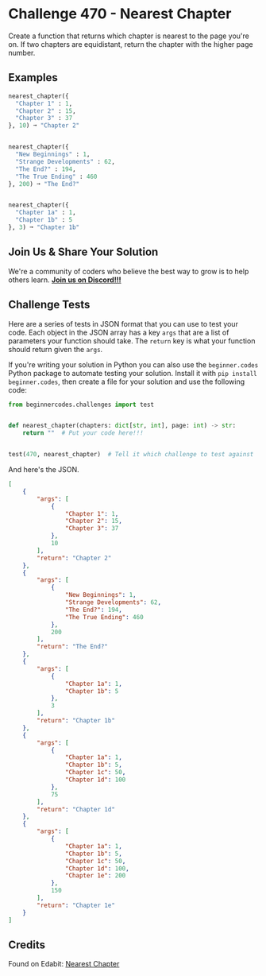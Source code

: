 # Challenge 470 - Nearest Chapter

Create a function that returns which chapter is nearest to the page you're on. If two chapters are equidistant, return the chapter with the higher page number.

## Examples
```python
nearest_chapter({
  "Chapter 1" : 1,
  "Chapter 2" : 15,
  "Chapter 3" : 37
}, 10) ➞ "Chapter 2"


nearest_chapter({
  "New Beginnings" : 1,
  "Strange Developments" : 62,
  "The End?" : 194,
  "The True Ending" : 460
}, 200) ➞ "The End?"


nearest_chapter({
  "Chapter 1a" : 1,
  "Chapter 1b" : 5
}, 3) ➞ "Chapter 1b"
```
## Join Us & Share Your Solution

We're a community of coders who believe the best way to grow is to help others learn. **[Join us on Discord!!!](https://discord.gg/sfHykntuGy)**

## Challenge Tests

Here are a series of tests in JSON format that you can use to test your code. Each object in the JSON array has a key `args` that are a list of parameters your function should take. The `return` key is what your function should return given the `args`. 

If you're writing your solution in Python you can also use the `beginner.codes` Python package to automate testing your solution. Install it with `pip install beginner.codes`, then create a file for your solution and use the following code:
```python
from beginnercodes.challenges import test


def nearest_chapter(chapters: dict[str, int], page: int) -> str:
    return ""  # Put your code here!!!


test(470, nearest_chapter)  # Tell it which challenge to test against
```
And here's the JSON.
```json
[
    {
        "args": [
            {
                "Chapter 1": 1,
                "Chapter 2": 15,
                "Chapter 3": 37
            },
            10
        ],
        "return": "Chapter 2"
    },
    {
        "args": [
            {
                "New Beginnings": 1,
                "Strange Developments": 62,
                "The End?": 194,
                "The True Ending": 460
            },
            200
        ],
        "return": "The End?"
    },
    {
        "args": [
            {
                "Chapter 1a": 1,
                "Chapter 1b": 5
            },
            3
        ],
        "return": "Chapter 1b"
    },
    {
        "args": [
            {
                "Chapter 1a": 1,
                "Chapter 1b": 5,
                "Chapter 1c": 50,
                "Chapter 1d": 100
            },
            75
        ],
        "return": "Chapter 1d"
    },
    {
        "args": [
            {
                "Chapter 1a": 1,
                "Chapter 1b": 5,
                "Chapter 1c": 50,
                "Chapter 1d": 100,
                "Chapter 1e": 200
            },
            150
        ],
        "return": "Chapter 1e"
    }
]
```
## Credits

Found on Edabit: [Nearest Chapter](https://edabit.com/challenge/ZeeWN5NdFa8ALJq5G)
